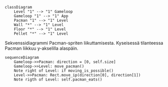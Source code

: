 ```mermaid
classDiagram
	Level "1" --> "1" Gameloop
	Gameloop "1" --> "1" App
	Pacman "1" --> "1" Level
	Wall "*" --> "1" Level
	Floor "*" --> "1" Level
	Pellet "*" --> "1" Level 
```

Sekvenssidiagrammi Pacman-spriten liikuttamisesta. Kyseisessä tilanteessa Pacman liikkuu y-akselilla alaspäin.
```mermaid
sequenceDiagram
	Gameloop->>Pacman: direction = [0, self.size]
	Gameloop->>Level: move_pacman()
	Note right of Level: if moving_is_possible()
	Level->>Pacman: Rect.move_ip(direction[0], direction[1])
	Note rigth of Level: self.pacman_eats()
```
